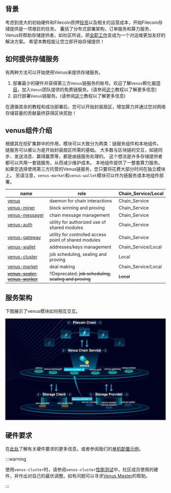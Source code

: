 ## 背景

考虑到庞大的初始硬件和Filecoin质押[投资](https://filscan.io/calculator)以及相关的运营成本，开始Filecoin存储提供是一项艰巨的任务。 囊括了分布式部署架构，订单服务和算力服务，Venus将帮助存储提供者，如社区所说，把[全职工作](https://filecoinproject.slack.com/archives/CEGN061C5/p1610810730117900?thread_ts=1610809298.116800&cid=CEGN061C5)变成为一个对运维更加友好的解决方案。 希望本教程能让您立即开始存储提供！

## 如何提供存储服务

有两种方法可以开始使用Venus来提供存储服务。

1. 部署最少的硬件并获得第三方`Venus`链服务的帐号。欢迎了解`Venus`孵化器[项目](https://venushub.io/zh/incubator/)，加入`Venus`团队提供的免费链服务。(请参阅[这个](join-a-cs.md)教程以了解更多信息)
2. 自行部署`Venus`链服务。(请参阅[这个](deploy-a-cs.md)教程以了解更多信息)

在遵循其余的教程和成功部署后，您可以开始封装扇区，增加算力并通过您对网络存储容量的贡献最终获得区块奖励！

## venus组件介绍

根据其在挖矿集群中的作用，模块可以大致分为两类：链服务组件和本地组件。 链服务可以被认为是开始封装扇区所需的基础。 大多数与区块链的交互，如链同步、发送消息、赢得赢票等，都是由链服务处理的。 这个想法是许多存储提供者都可以共用一套链服务，从而减少维护成本。 本地组件提供了一整套算力服务。如果您选择使用第三方托管的Venus链服务，您只要将花费大部分时间在独立模块上。 另请注意，`venus-market`和`venus-wallet`模块可以作为链服务或本地组件部署。

| name                                                         | role                                                  | Chain_Service/Local |
| ------------------------------------------------------------ | ----------------------------------------------------- | ------------------ |
| [venus](https://github.com/filecoin-project/venus)           | daemon for chain interactions                         | Chain_Service             |
| [venus-miner](https://github.com/filecoin-project/venus-miner) | block winning and proving                             | Chain_Service             |
| [venus-messager](https://github.com/filecoin-project/venus-messager) | chain message management                              | Chain_Service             |
| [venus-auth](https://github.com/filecoin-project/venus-auth) | utility for authorized use of shared modules          | Chain_Service             |
| [venus-gateway](https://github.com/ipfs-force-community/venus-gateway) | utility for controlled access point of shared modules | Chain_Service             |
| [venus-wallet](https://github.com/filecoin-project/venus-wallet) | addresses/keys management                             | Chain_Service/Local |
| [venus-cluster](https://github.com/ipfs-force-community/venus-cluster) | job scheduling, sealing and proving                   | Local        |
| [venus-market](https://github.com/filecoin-project/venus-market) | deal making                                           | Chain_Service/Local        |
| ~~[venus-sealer](https://github.com/filecoin-project/venus-sealer), [venus-worker](https://github.com/filecoin-project/venus-sealer)~~ | ‼️Deprecated; ~~job scheduling, sealing and proving~~                   | ~~Local~~        |

## 服务架构

下图展示了venus模块如何相互交互。

![venus-cluster](../../.vuepress/public/venus-cluster2.png)

## 硬件要求

在[此处](https://github.com/filecoin-project/community-china/discussions/18)了解有关硬件要求的更多信息。或者参阅我们的[单机配置示例](https://venus.filecoin.io/zh/operation/example-single-box.html)。

:::warning

使用`venus-cluster`时，请参阅`venus-cluster`[性能测试](https://mp.weixin.qq.com/s/AxEaV2iZT8-8jOKyMoFRvA)中，社区成员使用的硬件，并作出对自己的最优调整。如有问题可以寻求[Venus Master](https://venushub.io/master/)的帮助。

:::